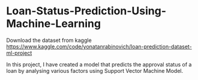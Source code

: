 # Loan-Status-Prediction-Using-Machine-Learning

Download the dataset from kaggle 
https://www.kaggle.com/code/yonatanrabinovich/loan-prediction-dataset-ml-project

In this project, I have created a model that predicts the approval status of a loan by analysing various factors using Support Vector Machine Model.

